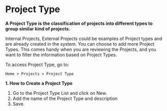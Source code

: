# Project Type 

**A Project Type is the classification of projects into different types to group similar kind of projects.**

Internal Projects, External Projects could be examples of Project types and are already created in the system. You can choose to add more Project Types. This comes handy when you are reviewing the Projects, and you want to filter the information based on Project Types.

To access Project Type, go to:

`Home > Projects > Project Type`

**1. How to Create a Project Type**

 1. Go to the Project Type List and click on New.
 2. Add the name of the Project Type and description
 3. Save.
